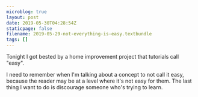 ```yaml
---
microblog: true
layout: post
date: 2019-05-30T04:28:54Z
staticpage: false
filename: 2019-05-29-not-everything-is-easy.textbundle
tags: []
---
```

Tonight I got bested by a home improvement project that tutorials call "easy".

I need to remember when I'm talking about a concept to not call it easy, because the reader may be at a level where it's not easy for them. The last thing I want to do is discourage someone who's trying to learn.
